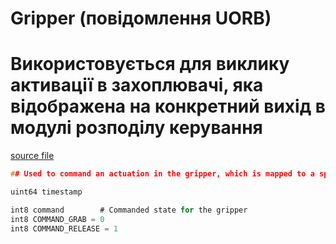 # Gripper (повідомлення UORB)

# Використовується для виклику активації в захоплювачі, яка відображена на конкретний вихід в модулі розподілу керування

[source file](https://github.com/PX4/PX4-Autopilot/blob/main/msg/Gripper.msg)

```c
## Used to command an actuation in the gripper, which is mapped to a specific output in the control allocation module

uint64 timestamp

int8 command		# Commanded state for the gripper
int8 COMMAND_GRAB = 0
int8 COMMAND_RELEASE = 1

```
